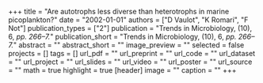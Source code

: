 +++
title = "Are autotrophs less diverse than heterotrophs in marine picoplankton?"
date = "2002-01-01"
authors = ["D Vaulot", "K Romari", "F Not"]
publication_types = ["2"]
publication = "Trends in Microbiology, (10), 6, _pp. 266–7._"
publication_short = "Trends in Microbiology, (10), 6, _pp. 266–7._"
abstract = ""
abstract_short = ""
image_preview = ""
selected = false
projects = []
tags = []
url_pdf = ""
url_preprint = ""
url_code = ""
url_dataset = ""
url_project = ""
url_slides = ""
url_video = ""
url_poster = ""
url_source = ""
math = true
highlight = true
[header]
image = ""
caption = ""
+++
